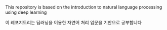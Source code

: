 This repository is based on the introduction to natural language processing using deep learning

이 레포지토리는 딥러닝을 이용한 자연어 처리 입문을 기반으로 공부합니다
